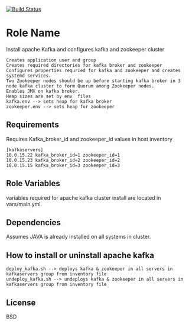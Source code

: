 [![Build Status](https://travis-ci.org/akthodu/apache-kafka.svg?branch=master)](https://travis-ci.org/akthodu/apache-kafka)

Role Name
=========
Install apache Kafka and configures kafka and zookeeper cluster
```
Creates application user and group
Creates required directories for kafka broker and zookeeper
Configures properties requried for kafka and zookeeper and creates systemd services.
Two Zookeeper nodes should be up before starting kafka broker in 3 node kafka cluster to form Quorum among Zookeeper nodes.
Enables JMX on kafka broker.
Heap sizes are set by env  files
kafka.env --> sets heap for kafka broker
zookeeper.env --> sets heap for zookeeper
```

Requirements
------------
Requires Kafka_broker_id and zookeeper_id values in host inventory

```
[kafkaservers]
10.0.15.22 kafka_broker_id=1 zookeeper_id=1
10.0.15.23 kafka_broker_id=2 zookeeper_id=2
10.0.15.15 kafka_broker_id=3 zookeeper_id=3
```

Role Variables
--------------
variables required for apache kafka cluster install are located in vars/main.yml.


Dependencies
------------

Assumes JAVA is already installed on all systems in cluster.

How to install or uninstall apache kafka
----------------------------------------
```
deploy_kafka.sh --> deploys kafka & zookeeper in all servers in kafkaservers group from inventory file
undeploy_kafka.sh --> undeploys kafka & zookeeper in all servers in kafkaservers group from inventory file
```

License
-------

BSD

